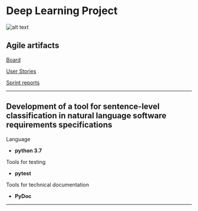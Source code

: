 # Deep Learning Project

![alt text](https://upload.wikimedia.org/wikipedia/commons/thumb/9/9c/IU_logo.svg/1280px-IU_logo.svg.png "Innopolis University")


## Agile artifacts

[Board](https://github.com/StepanU/deep_learning_project/projects/1)

[User Stories](https://github.com/StepanU/deep_learning_project/issues)

[Sprint reports](https://drive.google.com/drive/folders/1uWPXtNLrJg45RR8LKI2ix-UPr1Nb8qWO?usp=sharing)

***

## Development of a tool for sentence-level classification in natural language software requirements specifications

Language 
* **python 3.7**

Tools for testing
* **pytest**
 
Tools for technical documentation
* **PyDoc**

***
